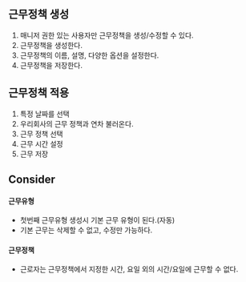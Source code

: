 ## 근무정책 생성
1. 매니저 권한 있는 사용자만 근무정책을 생성/수정할 수 있다.
2. 근무정책을 생성한다.
3. 근무정책의 이름, 설명, 다양한 옵션을 설정한다.
4. 근무정책을 저장한다.

## 근무정책 적용 
1. 특정 날짜를 선택
2. 우리회사의 근무 정책과 연차 불러온다. 
3. 근무 정책 선택
4. 근무 시간 설정
5. 근무 저장


## Consider
#### 근무유형
- 첫번째 근무유형 생성시 기본 근무 유형이 된다.(자동)
- 기본 근무는 삭제할 수 없고, 수정만 가능하다.

#### 근무정책
- 근로자는 근무정책에서 지정한 시간, 요일 외의 시간/요일에 근무할 수 없다. 
